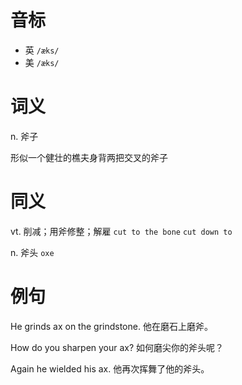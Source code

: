 # 音标

- 英 `/æks/`
- 美 `/æks/`

# 词义

n. 斧子




形似一个健壮的樵夫身背两把交叉的斧子

# 同义

vt. 削减；用斧修整；解雇
`cut to the bone` `cut down to`

n. 斧头
`oxe`

# 例句

He grinds ax on the grindstone.
他在磨石上磨斧。

How do you sharpen your ax?
如何磨尖你的斧头呢？

Again he wielded his ax.
他再次挥舞了他的斧头。


